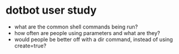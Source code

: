 dotbot user study
=================

- what are the common shell commands being run?
- how often are people using parameters and what are they?
- would people be better off with a dir command, instead of using create=true?
